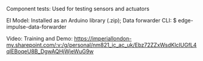 Component tests: Used for testing sensors and actuators 

EI Model: Installed as an Arduino library (.zip);
Data forwarder CLI: $ edge-impulse-data-forwarder

Video: 
  Training and Demo: https://imperiallondon-my.sharepoint.com/:v:/g/personal/nm821_ic_ac_uk/Ebz72ZZxWsdKlcIUGfL4qIEBoqeU8B_DgwAQHjWjeWuG9w
